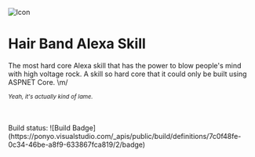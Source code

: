 ﻿![Icon](https://raw.github.com/nshenoy/HairBandAlexaSkill/master/HairBandAlexaSkill/SkillAssets/alexa-skill-bubble-icon.png)

# Hair Band Alexa Skill
The most hard core Alexa skill that has the power to blow people's mind with high voltage rock. A skill so hard core that it could only be built using ASPNET Core. \m/ 
 

<i><sub>Yeah, it's actually kind of lame.</sub></i>

<br/>
<br/>
Build status: ![Build Badge](https://ponyo.visualstudio.com/_apis/public/build/definitions/7c0f48fe-0c34-46be-a8f9-633867fca819/2/badge)